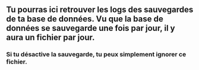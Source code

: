 ## Tu pourras ici retrouver les logs des sauvegardes de ta base de données. Vu que la base de données se sauvegarde une fois par jour, il y aura un fichier par jour.
### Si tu désactive la sauvegarde, tu peux simplement ignorer ce fichier.